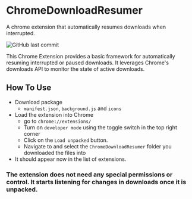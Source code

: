 # ChromeDownloadResumer
A chrome extension that automatically resumes downloads when interrupted.

![GitHub last commit](https://img.shields.io/github/last-commit/Fash-Mayor/ChromeDownloadResumer)


This Chrome Extension provides a basic framework for automatically resuming interrupted or paused downloads. It leverages Chrome's downloads API to monitor the state of active downloads.

## How To Use
- Download package 
    - `manifest.json`, `background.js` and `icons`
- Load the extension into Chrome 
    - go to `chrome://extensions/`
    - Turn on `developer mode` using the toggle switch in the top right corner
    - Click on the `Load unpacked` button.
    - Navigate to and select the `ChromeDownloadResumer` folder you downloaded the files into
- It should appear now in the list of extensions.

### The extension does not need any special permissions or control. It starts listening for changes in downloads once it is unpacked.
